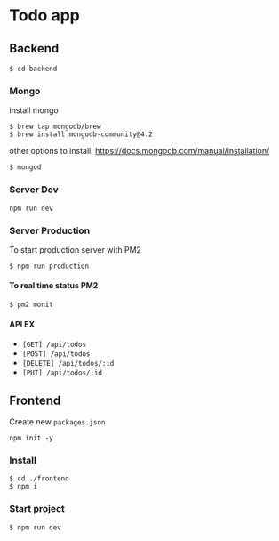 # Todo app

## Backend
```
$ cd backend
```
### Mongo
install mongo

```
$ brew tap mongodb/brew
$ brew install mongodb-community@4.2
```
other options to install: https://docs.mongodb.com/manual/installation/

```
$ mongod
```

### Server Dev
```
npm run dev
```

### Server Production
To start production server with PM2
```
$ npm run production
```
#### To real time status PM2
```
$ pm2 monit
```

#### API EX
- `[GET] /api/todos`
- `[POST] /api/todos`
- `[DELETE] /api/todos/:id`
- `[PUT] /api/todos/:id`


## Frontend
Create new `packages.json`
```
npm init -y
```

### Install
```
$ cd ./frontend
$ npm i
````

### Start project
```
$ npm run dev
```
